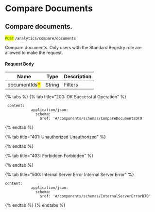 # Compare Documents

## Compare documents.

<mark style="color:green;">`POST`</mark> `/analytics/compare/documents`&#x20;

Compare documents. Only users with the Standard Registry role are allowed to make the request.

#### Request Body

| Name                                          | Type   | Description |
| --------------------------------------------- | ------ | ----------- |
| documentIds<mark style="color:red;">\*</mark> | String | Filters     |

{% tabs %}
{% tab title="200: OK Successful Operation" %}
```
 content:
            application/json:
              schema:
                $ref: '#/components/schemas/CompareDocumentsDTO'
```
{% endtab %}

{% tab title="401: Unauthorized Unauthorized" %}

{% endtab %}

{% tab title="403: Forbidden Forbidden" %}

{% endtab %}

{% tab title="500: Internal Server Error Internal Server Error" %}
```
content:
            application/json:
              schema:
                $ref: '#/components/schemas/InternalServerErrorDTO'
```
{% endtab %}
{% endtabs %}
